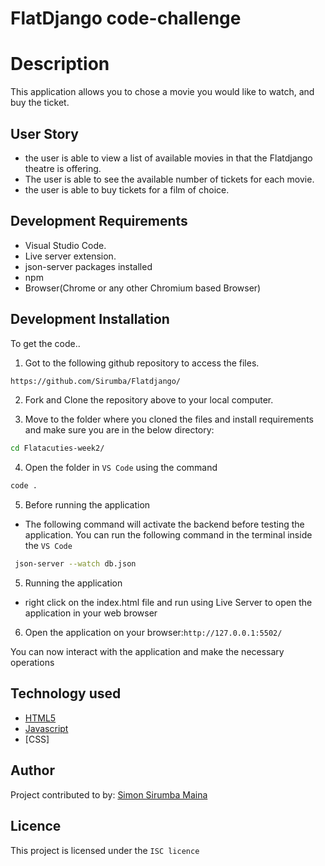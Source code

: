 # FlatDjango code-challenge

# Description
This application allows you to chose a movie you would like to watch, and buy the ticket.


## User Story
- the user is able to view a list of available movies in that the Flatdjango theatre is offering. 
- The user is able to see the available number of tickets for each movie.
- the user is able to buy tickets for a film of choice. 
## Development Requirements

- Visual Studio Code.
- Live server extension.
- json-server packages installed 
- npm 
- Browser(Chrome or any other Chromium based Browser)

## Development Installation

To get the code..

1. Got to the following github repository to access the files.
```bash
https://github.com/Sirumba/Flatdjango/
```

2. Fork and Clone the repository above to your local computer.


3. Move to the folder where you cloned the files and install requirements and make sure you are in the below directory:

```bash
cd Flatacuties-week2/
```
4. Open the folder in `VS Code` using the command 
```bash
code .
```
5. Before running the application

- The following command will activate the backend before testing the application. You can run the following command in the terminal inside the `VS Code`

```bash
 json-server --watch db.json 
```

5. Running the application

- right click on the index.html file and run using Live Server to open the application in your web browser



6. Open the application on your browser:`http://127.0.0.1:5502/`

You can now interact with the application and make the necessary operations



## Technology used

- [HTML5](https://www.python.org/)
- [Javascript](https://heroku.com)
- [CSS]

## Author
Project contributed to by:
 [Simon Sirumba Maina](https://github.com/sirumba/)

## Licence
This project is licensed under the `ISC licence`